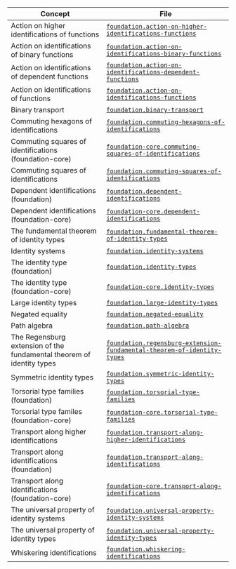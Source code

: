 | Concept                                                               | File                                                                                                                                                |
| --------------------------------------------------------------------- | --------------------------------------------------------------------------------------------------------------------------------------------------- |
| Action on higher identifications of functions                         | [`foundation.action-on-higher-identifications-functions`](foundation.action-on-higher-identifications-functions.md)                                 |
| Action on identifications of binary functions                         | [`foundation.action-on-identifications-binary-functions`](foundation.action-on-identifications-binary-functions.md)                                 |
| Action on identifications of dependent functions                      | [`foundation.action-on-identifications-dependent-functions`](foundation.action-on-identifications-dependent-functions.md)                           |
| Action on identifications of functions                                | [`foundation.action-on-identifications-functions`](foundation.action-on-identifications-functions.md)                                               |
| Binary transport                                                      | [`foundation.binary-transport`](foundation.binary-transport.md)                                                                                     |
| Commuting hexagons of identifications                                 | [`foundation.commuting-hexagons-of-identifications`](foundation.commuting-hexagons-of-identifications.md)                                           |
| Commuting squares of identifications (foundation-core)                | [`foundation-core.commuting-squares-of-identifications`](foundation-core.commuting-squares-of-identifications.md)                                   |
| Commuting squares of identifications                                  | [`foundation.commuting-squares-of-identifications`](foundation.commuting-squares-of-identifications.md)                                             |
| Dependent identifications (foundation)                                | [`foundation.dependent-identifications`](foundation.dependent-identifications.md)                                                                   |
| Dependent identifications (foundation-core)                           | [`foundation-core.dependent-identifications`](foundation-core.dependent-identifications.md)                                                         |
| The fundamental theorem of identity types                             | [`foundation.fundamental-theorem-of-identity-types`](foundation.fundamental-theorem-of-identity-types.md)                                           |
| Identity systems                                                      | [`foundation.identity-systems`](foundation.identity-systems.md)                                                                                     |
| The identity type (foundation)                                        | [`foundation.identity-types`](foundation.identity-types.md)                                                                                         |
| The identity type (foundation-core)                                   | [`foundation-core.identity-types`](foundation-core.identity-types.md)                                                                               |
| Large identity types                                                  | [`foundation.large-identity-types`](foundation.large-identity-types.md)                                                                             |
| Negated equality                                                      | [`foundation.negated-equality`](foundation.negated-equality.md)                                                                                     |
| Path algebra                                                          | [`foundation.path-algebra`](foundation.path-algebra.md)                                                                                             |
| The Regensburg extension of the fundamental theorem of identity types | [`foundation.regensburg-extension-fundamental-theorem-of-identity-types`](foundation.regensburg-extension-fundamental-theorem-of-identity-types.md) |
| Symmetric identity types                                              | [`foundation.symmetric-identity-types`](foundation.symmetric-identity-types.md)                                                                     |
| Torsorial type families (foundation)                                  | [`foundation.torsorial-type-families`](foundation.torsorial-type-families.md)                                                                       |
| Torsorial type familes (foundation-core)                              | [`foundation-core.torsorial-type-families`](foundation-core.torsorial-type-families.md)                                                             |
| Transport along higher identifications                                | [`foundation.transport-along-higher-identifications`](foundation.transport-along-higher-identifications.md)                                         |
| Transport along identifications (foundation)                          | [`foundation.transport-along-identifications`](foundation.transport-along-identifications.md)                                                       |
| Transport along identifications (foundation-core)                     | [`foundation-core.transport-along-identifications`](foundation-core.transport-along-identifications.md)                                             |
| The universal property of identity systems                            | [`foundation.universal-property-identity-systems`](foundation.universal-property-identity-systems.md)                                               |
| The universal property of identity types                              | [`foundation.universal-property-identity-types`](foundation.universal-property-identity-types.md)                                                   |
| Whiskering identifications                                            | [`foundation.whiskering-identifications`](foundation.whiskering-identifications.md)                                                                 |
